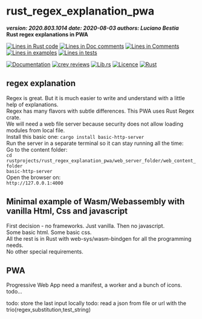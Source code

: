 [comment]: # (lmake_md_to_doc_comments segment start A)

# rust_regex_explanation_pwa

[comment]: # (lmake_cargo_toml_to_md start)

***version: 2020.803.1014  date: 2020-08-03 authors: Luciano Bestia***  
**Rust regex explanations in PWA**

[comment]: # (lmake_cargo_toml_to_md end)

[comment]: # (lmake_lines_of_code start)
[![Lines in Rust code](https://img.shields.io/badge/Lines_in_Rust-863-green.svg)](https://github.com/LucianoBestia/rust_regex_explanation_pwa/)
[![Lines in Doc comments](https://img.shields.io/badge/Lines_in_Doc_comments-39-blue.svg)](https://github.com/LucianoBestia/rust_regex_explanation_pwa/)
[![Lines in Comments](https://img.shields.io/badge/Lines_in_comments-73-purple.svg)](https://github.com/LucianoBestia/rust_regex_explanation_pwa/)
[![Lines in examples](https://img.shields.io/badge/Lines_in_examples-0-yellow.svg)](https://github.com/LucianoBestia/rust_regex_explanation_pwa/)
[![Lines in tests](https://img.shields.io/badge/Lines_in_tests-0-orange.svg)](https://github.com/LucianoBestia/rust_regex_explanation_pwa/)

[comment]: # (lmake_lines_of_code end)

[![Documentation](https://docs.rs/rust_regex_explanation_pwa/badge.svg)](https://docs.rs/rust_regex_explanation_pwa/) [![crev reviews](https://web.crev.dev/rust-reviews/badge/crev_count/rust_regex_explanation_pwa.svg)](https://web.crev.dev/rust-reviews/crate/rust_regex_explanation_pwa/) [![Lib.rs](https://img.shields.io/badge/Lib.rs-rust-orange.svg)](https://lib.rs/crates/rust_regex_explanation_pwa/) [![Licence](https://img.shields.io/badge/license-MIT-blue.svg)](https://github.com/LucianoBestia/rust_regex_explanation_pwa/blob/master/LICENSE) [![Rust](https://github.com/LucianoBestia/rust_regex_explanation_pwa/workflows/RustAction/badge.svg)](https://github.com/LucianoBestia/rust_regex_explanation_pwa/)

## regex explanation

Regex is great. But it is much easier to write and understand with a little help of explanations.  
Regex has many flavors with subtle differences. This PWA uses Rust Regex crate.  
We will need a web file server because security does not allow loading modules from local file.  
Install this basic one:
`cargo install basic-http-server`  
Run the server in a separate terminal so it can stay running all the time:  
Go to the content folder:  
`cd rustprojects/rust_regex_explanation_pwa/web_server_folder/web_content_folder`  
`basic-http-server`  
Open the browser on:  
`http://127.0.0.1:4000`  

## Minimal example of Wasm/Webassembly with vanilla Html, Css and javascript

First decision - no frameworks. Just vanilla. Then no javascript.  
Some basic html. Some basic css.  
All the rest is in Rust with web-sys/wasm-bindgen for all the programming needs.  
No other special requirements.  

## PWA

Progressive Web App need a manifest, a worker and a bunch of icons.  
todo...

todo: store the last input locally
todo: read a json from file or url with the trio(regex,substitution,test_string)

[comment]: # (lmake_md_to_doc_comments segment end A)